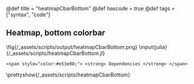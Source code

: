 @def title = "heatmapCbarBottom"
@def hascode = true
@def tags = ["syntax", "code"]

## Heatmap, bottom colorbar
\fig{/_assets/scripts/output/heatmapCbarBottom.png}
\input{julia}{/_assets/scripts/heatmapCbarBottom.jl}
~~~
<span style="color:#e53e00;"> <strong> Dependencies </strong> </span>
~~~
\prettyshow{/_assets/scripts/heatmapCbarBottom}
